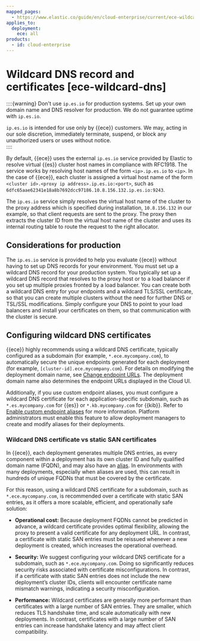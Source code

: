 ```yaml
---
mapped_pages:
  - https://www.elastic.co/guide/en/cloud-enterprise/current/ece-wildcard-dns.html
applies_to:
  deployment:
    ece: all
products:
  - id: cloud-enterprise
---
```


# Wildcard DNS record and certificates [ece-wildcard-dns]

::::{warning} 
Don't use `ip.es.io` for production systems. Set up your own domain name and DNS resolver for production. We do not guarantee uptime with `ip.es.io`.

`ip.es.io` is intended for use only by {{ece}} customers. We may, acting in our sole discretion, immediately terminate, suspend, or block any unauthorized users or uses without notice.  
::::

By default, {{ece}} uses the external `ip.es.io` service provided by Elastic to resolve virtual {{es}} cluster host names in compliance with RFC1918. The service works by resolving host names of the form `<ip>.ip.es.io` to `<ip>`. In the case of {{ece}}, each cluster is assigned a virtual host name of the form `<cluster id>.<proxy ip address>.ip.es.io:<port>`, such as `6dfc65aae62341e18a8b7692dcc97186.10.8.156.132.ip.es.io:9243`. 

The `ip.es.io` service simply resolves the virtual host name of the cluster to the proxy address which is specified during installation, `10.8.156.132` in our example, so that client requests are sent to the proxy. The proxy then extracts the cluster ID from the virtual host name of the cluster and uses its internal routing table to route the request to the right allocator.

## Considerations for production

The `ip.es.io` service is provided to help you evaluate {{ece}} without having to set up DNS records for your environment. You must set up a wildcard DNS record for your production system. You typically set up a wildcard DNS record that resolves to the proxy host or to a load balancer if you set up multiple proxies fronted by a load balancer. You can create both a wildcard DNS entry for your endpoints and a wildcard TLS/SSL certificate, so that you can create multiple clusters without the need for further DNS or TSL/SSL modifications. Simply configure your DNS to point to your load balancers and install your certificates on them, so that communication with the cluster is secure.

## Configuring wildcard DNS certificates

{{ece}} highly recommends using a wildcard DNS certificate, typically configured as a subdomain (for example, `*.ece.mycompany.com`), to automatically secure the unique endpoints generated for each deployment (for example, `[cluster-id].ece.mycompany.com`). For details on modifying the deployment domain name, see [Change endpoint URLs](change-endpoint-urls.md). The deployment domain name also determines the endpoint URLs displayed in the Cloud UI.

Additionally, if you use custom endpoint aliases, you must configure a wildcard DNS certificate for each application-specific subdomain, such as `*.es.mycompany.com` for {{es}} or `*.kb.mycompany.com` for {{kib}}. Refer to [Enable custom endpoint aliases](./enable-custom-endpoint-aliases.md) for more information. Platform administrators must enable this feature to allow deployment managers to create and modify aliases for their deployments.


### Wildcard DNS certificate vs static SAN certificates

In {{ece}}, each deployment generates multiple DNS entries, as every component within a deployment has its own cluster ID and fully qualified domain name (FQDN), and may also have an [alias](./enable-custom-endpoint-aliases.md). In environments with many deployments, especially when aliases are used, this can result in hundreds of unique FQDNs that must be covered by the certificate.

For this reason, using a wildcard DNS certificate for a subdomain, such as `*.ece.mycompany.com`, is recommended over a certificate with static SAN entries, as it offers a more scalable, efficient, and operationally safe solution:

* **Operational cost:** Because deployment FQDNs cannot be predicted in advance, a wildcard certificate provides optimal flexibility, allowing the proxy to present a valid certificate for any deployment URL. In contrast, a certificate with static SAN entries must be reissued whenever a new deployment is created, which increases the operational overhead.

* **Security:** We suggest configuring your wildcard DNS certificate for a subdomain, such as `*.ece.mycompany.com`. Doing so significantly reduces security risks associated with certificate misconfigurations. In contrast, if a certificate with static SAN entries does not include the new deployment’s cluster IDs, clients will encounter certificate name mismatch warnings, indicating a security misconfiguration.

* **Performance:** Wildcard certificates are generally more performant than certificates with a large number of SAN entries. They are smaller, which reduces TLS handshake time, and scale automatically with new deployments. In contrast, certificates with a large number of SAN entries can increase handshake latency and may affect client compatibility.


